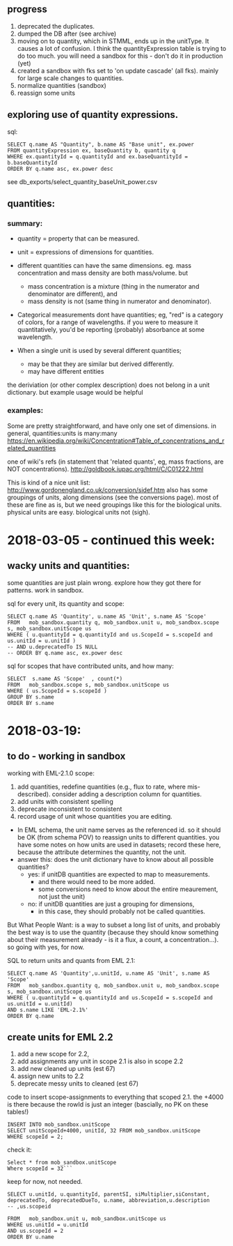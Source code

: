 ## progress
1. deprecated the duplicates.
1. dumped the DB after (see archive)
1. moving on to quantity, which in STMML, ends up in the unitType. It causes a lot of confusion. I think the quantityExpression table is trying to do too much. you will need a sandbox for this - don't do it in production (yet)
1. created a sandbox with fks set to 'on update cascade' (all fks). mainly for large scale changes to quantities. 
1. normalize quantities (sandbox)
1. reassign some units

## exploring use of quantity expressions.


sql: 
```
SELECT q.name AS "Quantity", b.name AS "Base unit", ex.power 
FROM quantityExpression ex, baseQuantity b, quantity q
WHERE ex.quantityId = q.quantityId and ex.baseQuantityId = b.baseQuantityId
ORDER BY q.name asc, ex.power desc
```
see db_exports/select_quantity_baseUnit_power.csv
 

## quantities:
### summary:
- quantity  = property that can be measured. 
- unit = expressions of dimensions for quantities.

- different quantities can have the same dimensions. eg. mass concentration and mass density are both mass/volume. but 
  - mass concentration is a mixture (thing in the numerator and denominator are different), and 
  - mass density is not (same thing in numerator and denominator).

- Categorical measurements dont have quantities; eg, "red" is a category of colors, for a range of wavelengths. if you were to measure it quantitatively, you'd be reporting (probably) absorbance at some wavelength. 
 
- When a single unit is used by several different quantities; 
  - may be that they are similar but derived differently.
  - may have different entities 

the deriviation (or other complex description) does not belong in a unit dictionary. but example usage would be helpful 
### examples:
Some are pretty straightforward, and have only one set of dimensions. in general, quantities:units is many:many 
https://en.wikipedia.org/wiki/Concentration#Table_of_concentrations_and_related_quantities

one of wiki's refs (in statement that 'related quants', eg, mass fractions, are NOT concentrations).
http://goldbook.iupac.org/html/C/C01222.html

This is kind of a nice unit list: http://www.gordonengland.co.uk/conversion/sidef.htm
also has some groupings of units, along dimensions (see the conversions page). most of these are fine as is, but we need groupings like this for the biological units. physical units are easy. biological units not (sigh).



# 2018-03-05 - continued this week:
## wacky units and quantities:
some quantities are just plain wrong. explore how they got there for patterns. work in sandbox.

sql for every unit, its quantity and scope: 
```
SELECT q.name AS 'Quantity', u.name AS 'Unit', s.name AS 'Scope'  
FROM   mob_sandbox.quantity q, mob_sandbox.unit u, mob_sandbox.scope s, mob_sandbox.unitScope us
WHERE ( u.quantityId = q.quantityId and us.ScopeId = s.scopeId and us.unitId = u.unitId )
-- AND u.deprecatedTo IS NULL 
-- ORDER BY q.name asc, ex.power desc
```



sql for scopes that have contributed units, and how many:
```
SELECT  s.name AS 'Scope'  , count(*)
FROM   mob_sandbox.scope s, mob_sandbox.unitScope us
WHERE ( us.ScopeId = s.scopeId )
GROUP BY s.name
ORDER BY s.name
```

# 2018-03-19: 
## to do - working in sandbox
working with EML-2.1.0 scope:
1. add quantities, redefine quantities (e.g., flux to rate, where mis-described). consider adding a description column for quantities.
1. add units with consistent spelling
1. deprecate inconsistent to consistent
1. record usage of unit whose quantities you are editing.

- In EML schema, the unit name serves as the referenced id. so it should be OK (from schema POV) to reassign units to different quantities. you have some notes on how units are used in datasets; record these here, because the attribute determines the quantity, not the unit. 
- answer this: does the unit dictionary have to know about all possible quantities?
  - yes: if unitDB quantities are expected to map to measurements. 
    - and there would need to be more added. 
    - some conversions need to know about the entire meaurement, not just the unit)
  - no: if unitDB quantities are just a grouping for dimensions, 
    - in this case, they should probably not be called quantities.
  
But What People Want: is a way to subset a long list of units, and probably the best way is to use the quantity (because they should know something about their measurement already - is it a flux, a count, a concentration...). so going with yes, for now.
  
SQL to return units and quants from EML 2.1: 
```
SELECT q.name AS 'Quantity',u.unitId, u.name AS 'Unit', s.name AS 'Scope'  
FROM   mob_sandbox.quantity q, mob_sandbox.unit u, mob_sandbox.scope s, mob_sandbox.unitScope us
WHERE ( u.quantityId = q.quantityId and us.ScopeId = s.scopeId and us.unitId = u.unitId)
AND s.name LIKE 'EML-2.1%'
ORDER BY q.name
```



## create units for EML 2.2
1. add a new scope for 2.2, 
1. add assignments any unit in scope 2.1 is also in scope 2.2
1. add new cleaned up units (est 67)
1. assign new units to 2.2
1. deprecate messy units to cleaned (est 67)

code to insert scope-assignments to everything that scoped 2.1. the +4000 is there because the rowId is just an integer (bascially, no PK on these tables!)
```
INSERT INTO mob_sandbox.unitScope
SELECT unitScopeId+4000, unitId, 32 FROM mob_sandbox.unitScope
WHERE scopeId = 2;
```
check it: 
```
Select * from mob_sandbox.unitScope
Where scopeId = 32```
```


keep for now, not needed. 
```
SELECT u.unitId, u.quantityId, parentSI, siMultiplier,siConstant, deprecatedTo, deprecatedDueTo, u.name, abbreviation,u.description
-- ,us.scopeid

FROM   mob_sandbox.unit u, mob_sandbox.unitScope us
WHERE us.unitId = u.unitId
AND us.scopeId = 2
ORDER BY u.name
```
